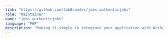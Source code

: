 ```yaml
---
link: "https://github.com/JobBrander/jobs-authenticjobs"
role: "Maintainer"
name: "jobs-authenticjobs"
language: "PHP"
description: "Making it simple to integrate your application with Authentic Jobs API"
---
```

